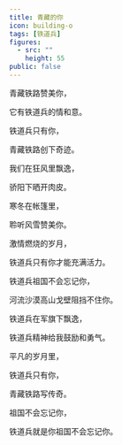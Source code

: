 ```yaml
---
title: 青藏的你
icon: building-o
tags: [铁道兵]
figures:
  - src: ""
    height: 55
public: false
---
```


青藏铁路赞美你，

它有铁道兵的情和意。

铁道兵只有你，

青藏铁路创下奇迹。

我们在狂风里飘逸，

骄阳下晒开肉皮。

寒冬在帐篷里，

聆听风雪赞美你。

激情燃烧的岁月，

铁道兵只有你才能充满活力。

铁道兵祖国不会忘记你，

河流沙漠高山戈壁阻挡不住你。

铁道兵在军旗下飘逸，

铁道兵精神给我鼓励和勇气。

平凡的岁月里，

铁道兵只有你，

青藏铁路写传奇。

祖国不会忘记你，

铁道兵就是你祖国不会忘记你。